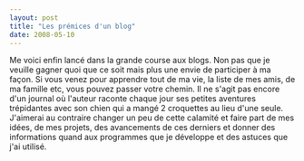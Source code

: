 ```yaml
---
layout: post
title: "Les prémices d'un blog"
date: 2008-05-10
---
```

Me voici enfin lancé dans la grande course aux blogs. Non pas que je veuille gagner quoi que ce soit mais plus une envie de participer à ma façon. Si vous venez pour apprendre tout de ma vie, la liste de mes amis, de ma famille etc, vous pouvez passer votre chemin. Il ne s'agit pas encore d'un journal où l'auteur raconte chaque jour ses petites aventures trépidantes avec son chien qui a mangé 2 croquettes au lieu d'une seule. J'aimerai au contraire changer un peu de cette calamité et faire part de mes idées, de mes projets, des avancements de ces derniers et donner des informations quand aux programmes que je développe et des astuces que j'ai utilisé.
